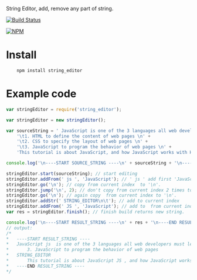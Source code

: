 
String Editor, add, remove  any part of string.

[![Build Status](https://travis-ci.org/Alnyli07/StringEditor.svg?branch=master)](https://travis-ci.org/Alnyli07/StringEditor)

[![NPM](https://nodei.co/npm/string_editor.png?compact=true)](https://www.npmjs.com/package/string_editor/)

# Install

		npm install string_editor

# Example code

```js
var stringEditor = require('string_editor');

var stringEditor = new stringEditor();

var sourceString = ' JavaScript is one of the 3 languages all web developers must learn: \n' +
	'\t1. HTML to define the content of web pages \n' +
	'\t2. CSS to specify the layout of web pages \n' +
	'\t3. JavaScript to program the behavior of web pages \n' +
	'This tutorial is about JavaScript, and how JavaScript works with HTML and CSS.';

console.log('\n----START SOURCE_STRING ----\n' + sourceString + '\n----END SOURCE_STRING ----\n');

stringEditor.start(sourceString); // start editing
stringEditor.addFrom(' js ', 'JavaScript'); // ' js ' add first 'JavaScript'
stringEditor.go('\n'); // copy from current index  to '\n'.
stringEditor.jump('\n', 2); // don't copy from current index 2 times to '\n'. (likes remove)
stringEditor.go('\n'); // again copy  from current index to '\n'.
stringEditor.addStr(' STRING_EDITOR\n\t'); // add to current index
stringEditor.addFrom(' JS ', 'JavaScript'); // add to  from current index to  'JavaScript'
var res = stringEditor.finish(); // finish build returns new string.

console.log('\n----START RESULT_STRING ----\n' + res + '\n----END RESULT_STRING ----\n');
// output:
/* 
*	----START RESULT_STRING ----
*  	JavaScript js  is one of the 3 languages all web developers must learn: 
*  		3. JavaScript to program the behavior of web pages 
*  	STRING_EDITOR
*		This tutorial is about JavaScript JS , and how JavaScript works with HTML and CSS.
*	----END RESULT_STRING ----
*/
```
